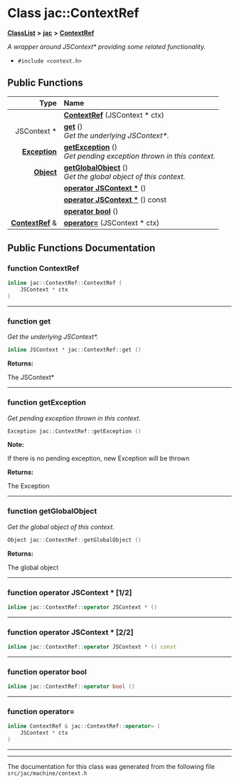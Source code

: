 

# Class jac::ContextRef



[**ClassList**](annotated.md) **>** [**jac**](namespacejac.md) **>** [**ContextRef**](classjac_1_1ContextRef.md)



_A wrapper around JSContext\* providing some related functionality._ 

* `#include <context.h>`





































## Public Functions

| Type | Name |
| ---: | :--- |
|   | [**ContextRef**](#function-contextref) (JSContext \* ctx) <br> |
|  JSContext \* | [**get**](#function-get) () <br>_Get the underlying JSContext\*._  |
|  [**Exception**](classjac_1_1ExceptionWrapper.md) | [**getException**](#function-getexception) () <br>_Get pending exception thrown in this context._  |
|  [**Object**](classjac_1_1ObjectWrapper.md) | [**getGlobalObject**](#function-getglobalobject) () <br>_Get the global object of this context._  |
|   | [**operator JSContext \***](#function-operator-jscontext-*-12) () <br> |
|   | [**operator JSContext \***](#function-operator-jscontext-*-22) () const<br> |
|   | [**operator bool**](#function-operator-bool) () <br> |
|  [**ContextRef**](classjac_1_1ContextRef.md) & | [**operator=**](#function-operator) (JSContext \* ctx) <br> |




























## Public Functions Documentation




### function ContextRef 

```C++
inline jac::ContextRef::ContextRef (
    JSContext * ctx
) 
```




<hr>



### function get 

_Get the underlying JSContext\*._ 
```C++
inline JSContext * jac::ContextRef::get () 
```





**Returns:**

The JSContext\* 





        

<hr>



### function getException 

_Get pending exception thrown in this context._ 
```C++
Exception jac::ContextRef::getException () 
```





**Note:**

If there is no pending exception, new Exception will be thrown




**Returns:**

The Exception 





        

<hr>



### function getGlobalObject 

_Get the global object of this context._ 
```C++
Object jac::ContextRef::getGlobalObject () 
```





**Returns:**

The global object 





        

<hr>



### function operator JSContext \* [1/2]

```C++
inline jac::ContextRef::operator JSContext * () 
```




<hr>



### function operator JSContext \* [2/2]

```C++
inline jac::ContextRef::operator JSContext * () const
```




<hr>



### function operator bool 

```C++
inline jac::ContextRef::operator bool () 
```




<hr>



### function operator= 

```C++
inline ContextRef & jac::ContextRef::operator= (
    JSContext * ctx
) 
```




<hr>

------------------------------
The documentation for this class was generated from the following file `src/jac/machine/context.h`

